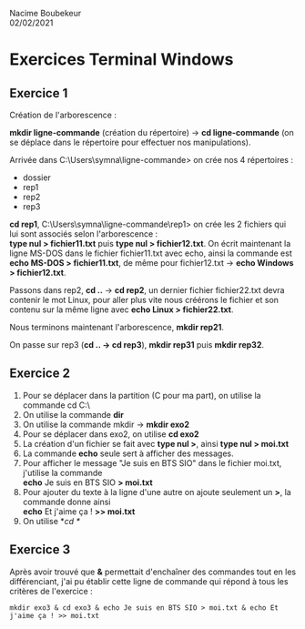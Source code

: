 Nacime Boubekeur  
02/02/2021

# Exercices Terminal Windows #

## Exercice 1 ##

Création de l'arborescence :  

**mkdir ligne-commande** (création du répertoire) -> **cd ligne-commande** (on se déplace dans le répertoire pour effectuer nos manipulations).

Arrivée dans C:\Users\symna\ligne-commande> on crée nos 4 répertoires :
- dossier
- rep1
- rep2
- rep3

**cd rep1**, C:\Users\symna\ligne-commande\rep1> on crée les 2 fichiers qui lui sont associés selon l'arborescence :  
**type nul > fichier11.txt** puis **type nul > fichier12.txt**.
On écrit maintenant la ligne MS-DOS dans le fichier fichier11.txt avec echo, ainsi la commande est **echo MS-DOS > fichier11.txt**, de même pour fichier12.txt -> **echo Windows > fichier12.txt**.

Passons dans rep2, **cd ..** -> **cd rep2**, un dernier fichier fichier22.txt devra contenir le mot Linux, pour aller plus vite nous créérons le fichier et son contenu sur la même ligne avec **echo Linux > fichier22.txt**.

Nous terminons maintenant l'arborescence, **mkdir rep21**.

On passe sur rep3 (**cd .. -> cd rep3**), **mkdir rep31** puis **mkdir rep32**.

## Exercice 2 ##

1. Pour se déplacer dans la partition (C pour ma part), on utilise la commande cd C:\
2. On utilise la commande **dir**
3. On utilise la commande mkdir -> **mkdir exo2**
4. Pour se déplacer dans exo2, on utilise **cd exo2**
5. La création d'un fichier se fait avec **type nul >**, ainsi **type nul > moi.txt**
6. La commande **echo** seule sert à afficher des messages.
7. Pour afficher le message "Je suis en BTS SIO" dans le fichier moi.txt, j'utilise la commande  
**echo** Je suis en BTS SIO **> moi.txt**
8. Pour ajouter du texte à la ligne d'une autre on ajoute seulement un **>**, la commande donne ainsi  
**echo** Et j'aime ça ! **>> moi.txt**
9. On utilise **cd \**

## Exercice 3 ##

Après avoir trouvé que **&** permettait d'enchaîner des commandes tout en les différenciant, j'ai pu établir cette ligne de commande qui répond à tous les critères de l'exercice :

    mkdir exo3 & cd exo3 & echo Je suis en BTS SIO > moi.txt & echo Et j'aime ça ! >> moi.txt




